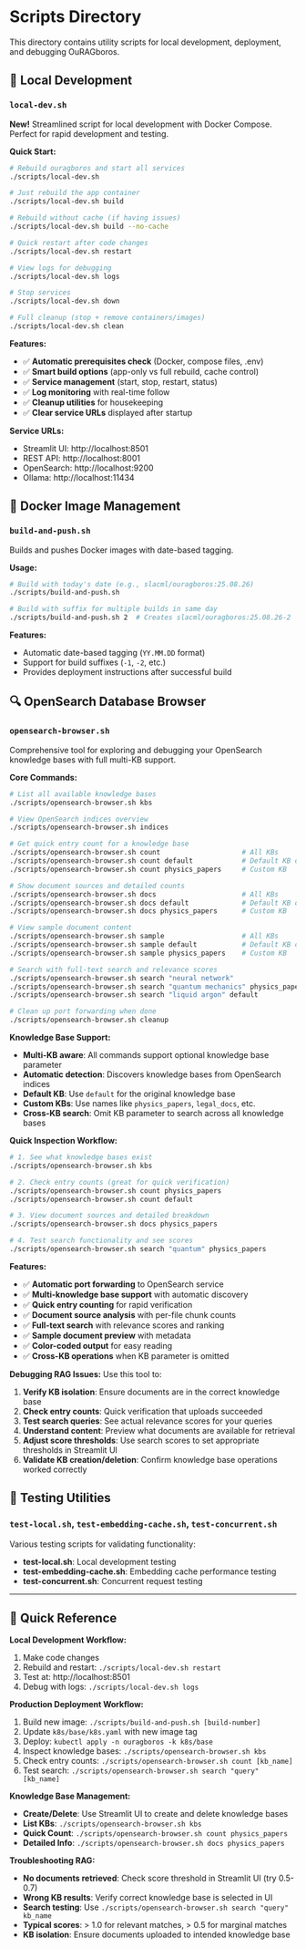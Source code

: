 # Scripts Directory

This directory contains utility scripts for local development, deployment, and debugging OuRAGboros.

## 🚀 Local Development

### `local-dev.sh`

**New!** Streamlined script for local development with Docker Compose. Perfect for rapid development and testing.

**Quick Start:**
```bash
# Rebuild ouragboros and start all services  
./scripts/local-dev.sh

# Just rebuild the app container
./scripts/local-dev.sh build

# Rebuild without cache (if having issues)
./scripts/local-dev.sh build --no-cache

# Quick restart after code changes
./scripts/local-dev.sh restart

# View logs for debugging
./scripts/local-dev.sh logs

# Stop services  
./scripts/local-dev.sh down

# Full cleanup (stop + remove containers/images)
./scripts/local-dev.sh clean
```

**Features:**
- ✅ **Automatic prerequisites check** (Docker, compose files, .env)  
- ✅ **Smart build options** (app-only vs full rebuild, cache control)
- ✅ **Service management** (start, stop, restart, status)
- ✅ **Log monitoring** with real-time follow
- ✅ **Cleanup utilities** for housekeeping
- ✅ **Clear service URLs** displayed after startup

**Service URLs:**
- Streamlit UI: http://localhost:8501
- REST API: http://localhost:8001  
- OpenSearch: http://localhost:9200
- Ollama: http://localhost:11434

## 🐳 Docker Image Management

### `build-and-push.sh`

Builds and pushes Docker images with date-based tagging.

**Usage:**
```bash
# Build with today's date (e.g., slacml/ouragboros:25.08.26)
./scripts/build-and-push.sh

# Build with suffix for multiple builds in same day
./scripts/build-and-push.sh 2  # Creates slacml/ouragboros:25.08.26-2
```

**Features:**
- Automatic date-based tagging (`YY.MM.DD` format)
- Support for build suffixes (`-1`, `-2`, etc.)
- Provides deployment instructions after successful build

## 🔍 OpenSearch Database Browser

### `opensearch-browser.sh`

Comprehensive tool for exploring and debugging your OpenSearch knowledge bases with full multi-KB support.

**Core Commands:**
```bash
# List all available knowledge bases
./scripts/opensearch-browser.sh kbs

# View OpenSearch indices overview
./scripts/opensearch-browser.sh indices

# Get quick entry count for a knowledge base
./scripts/opensearch-browser.sh count                    # All KBs
./scripts/opensearch-browser.sh count default            # Default KB only
./scripts/opensearch-browser.sh count physics_papers     # Custom KB

# Show document sources and detailed counts
./scripts/opensearch-browser.sh docs                     # All KBs
./scripts/opensearch-browser.sh docs default             # Default KB only
./scripts/opensearch-browser.sh docs physics_papers      # Custom KB

# View sample document content
./scripts/opensearch-browser.sh sample                   # All KBs
./scripts/opensearch-browser.sh sample default           # Default KB only
./scripts/opensearch-browser.sh sample physics_papers    # Custom KB

# Search with full-text search and relevance scores
./scripts/opensearch-browser.sh search "neural network"                    # All KBs
./scripts/opensearch-browser.sh search "quantum mechanics" physics_papers  # Specific KB
./scripts/opensearch-browser.sh search "liquid argon" default              # Default KB

# Clean up port forwarding when done
./scripts/opensearch-browser.sh cleanup
```

**Knowledge Base Support:**
- **Multi-KB aware**: All commands support optional knowledge base parameter
- **Automatic detection**: Discovers knowledge bases from OpenSearch indices
- **Default KB**: Use `default` for the original knowledge base
- **Custom KBs**: Use names like `physics_papers`, `legal_docs`, etc.
- **Cross-KB search**: Omit KB parameter to search across all knowledge bases

**Quick Inspection Workflow:**
```bash
# 1. See what knowledge bases exist
./scripts/opensearch-browser.sh kbs

# 2. Check entry counts (great for quick verification)
./scripts/opensearch-browser.sh count physics_papers
./scripts/opensearch-browser.sh count default

# 3. View document sources and detailed breakdown  
./scripts/opensearch-browser.sh docs physics_papers

# 4. Test search functionality and see scores
./scripts/opensearch-browser.sh search "quantum" physics_papers
```

**Features:**
- ✅ **Automatic port forwarding** to OpenSearch service
- ✅ **Multi-knowledge base support** with automatic discovery
- ✅ **Quick entry counting** for rapid verification
- ✅ **Document source analysis** with per-file chunk counts
- ✅ **Full-text search** with relevance scores and ranking
- ✅ **Sample document preview** with metadata
- ✅ **Color-coded output** for easy reading
- ✅ **Cross-KB operations** when KB parameter is omitted

**Debugging RAG Issues:**
Use this tool to:
1. **Verify KB isolation**: Ensure documents are in the correct knowledge base
2. **Check entry counts**: Quick verification that uploads succeeded
3. **Test search queries**: See actual relevance scores for your queries
4. **Understand content**: Preview what documents are available for retrieval
5. **Adjust score thresholds**: Use search scores to set appropriate thresholds in Streamlit UI
6. **Validate KB creation/deletion**: Confirm knowledge base operations worked correctly

## 🧪 Testing Utilities

### `test-local.sh`, `test-embedding-cache.sh`, `test-concurrent.sh`

Various testing scripts for validating functionality:
- **test-local.sh**: Local development testing
- **test-embedding-cache.sh**: Embedding cache performance testing  
- **test-concurrent.sh**: Concurrent request testing

---

## 📝 Quick Reference

**Local Development Workflow:**
1. Make code changes
2. Rebuild and restart: `./scripts/local-dev.sh restart`
3. Test at: http://localhost:8501
4. Debug with logs: `./scripts/local-dev.sh logs`

**Production Deployment Workflow:**
1. Build new image: `./scripts/build-and-push.sh [build-number]`
2. Update `k8s/base/k8s.yaml` with new image tag
3. Deploy: `kubectl apply -n ouragboros -k k8s/base`
4. Inspect knowledge bases: `./scripts/opensearch-browser.sh kbs`
5. Check entry counts: `./scripts/opensearch-browser.sh count [kb_name]`
6. Test search: `./scripts/opensearch-browser.sh search "query" [kb_name]`

**Knowledge Base Management:**
- **Create/Delete**: Use Streamlit UI to create and delete knowledge bases
- **List KBs**: `./scripts/opensearch-browser.sh kbs`
- **Quick Count**: `./scripts/opensearch-browser.sh count physics_papers`
- **Detailed Info**: `./scripts/opensearch-browser.sh docs physics_papers`

**Troubleshooting RAG:**
- **No documents retrieved**: Check score threshold in Streamlit UI (try 0.5-0.7)
- **Wrong KB results**: Verify correct knowledge base is selected in UI
- **Search testing**: Use `./scripts/opensearch-browser.sh search "query" kb_name`
- **Typical scores**: > 1.0 for relevant matches, > 0.5 for marginal matches
- **KB isolation**: Ensure documents uploaded to intended knowledge base